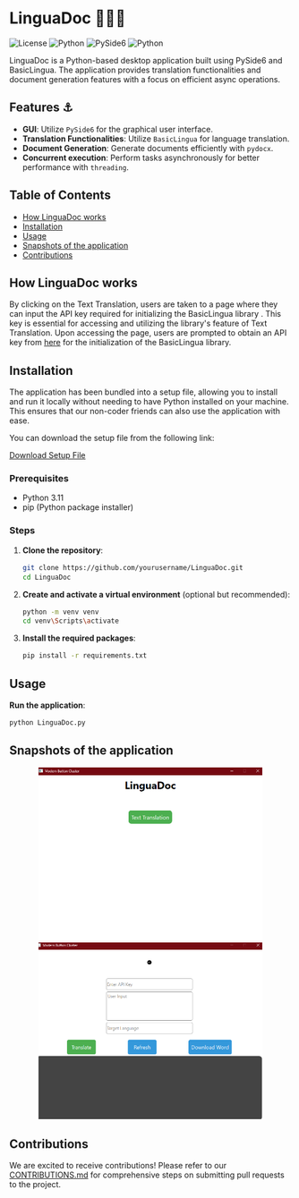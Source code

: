 # LinguaDoc 🐍🤖📄

![License](https://img.shields.io/badge/license-MIT-blue.svg)
![Python](https://img.shields.io/badge/python-3.11-blue.svg)
![PySide6](https://img.shields.io/badge/PySide6-6.7.2-green.svg)
![Python](https://img.shields.io/badge/pydocx-0.9.10-red.svg)


LinguaDoc is a Python-based desktop application built using PySide6 and BasicLingua. The application provides translation functionalities and document generation features with a focus on efficient async operations.

## Features ⚓

- **GUI**: Utilize `PySide6` for the graphical user interface.
- **Translation Functionalities**: Utilize `BasicLingua` for language translation.
- **Document Generation**: Generate documents efficiently with `pydocx`.
- **Concurrent execution**: Perform tasks asynchronously for better performance with `threading`.


## Table of Contents

- [How LinguaDoc works](#how-linguadoc-works)
- [Installation](#installation)
- [Usage](#usage)
- [Snapshots of the application](#snapshots-of-the-application)
- [Contributions](#contributions)

## How LinguaDoc works
By clicking on the Text Translation, users are taken to a page where they can input the API key required for initializing the BasicLingua library . This key is essential for accessing and utilizing the library's feature of Text Translation. Upon accessing the page, users are prompted to obtain an API key from [here](https://aistudio.google.com/app/apikey) for the initialization of the BasicLingua library.

## Installation
The application has been bundled into a setup file, allowing you to install and run it locally without needing to have Python installed on your machine. This ensures that our non-coder friends can also use the application with ease.

You can download the setup file from the following link:

[Download Setup File](https://mega.nz/file/qNE3kBDQ#Gc5uFAxA4o-Nk96WDkebOk4aUWR4JtIuguYlrQpMeus)

### Prerequisites

- Python 3.11
- pip (Python package installer)

### Steps

1. **Clone the repository**:

    ```sh
    git clone https://github.com/yourusername/LinguaDoc.git
    cd LinguaDoc
    ```

2. **Create and activate a virtual environment** (optional but recommended):

    ```sh
    python -m venv venv
    cd venv\Scripts\activate
    ```

3. **Install the required packages**:

    ```sh
    pip install -r requirements.txt
    ```

## Usage
**Run the application**:
        
```sh
python LinguaDoc.py
```
    
## Snapshots of the application
    
<p align="center">
      <img src="Images/Screenshot (282).png" width="400">
      <img src="Images/Screenshot (283).png" width="400">
</p>

## Contributions
We are excited to receive contributions! Please refer to our [CONTRIBUTIONS.md](https://github.com/Minty-cyber/LinguaDoc/blob/main/CONTRIBUTIONS.md) for comprehensive steps on submitting pull requests to the project.
   
